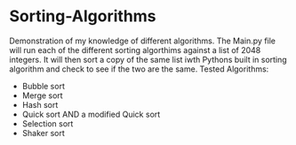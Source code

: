 # Sorting-Algorithms

Demonstration of my knowledge of different algorithms.
The Main.py file will run each of the different sorting algorthims against a list of 2048 integers. It will then sort a copy of the same list iwth Pythons built in sorting algorithm and check to see if the two are the same.
Tested Algorithms:
- Bubble sort
- Merge sort
- Hash sort
- Quick sort AND a modified Quick sort
- Selection sort
- Shaker sort
